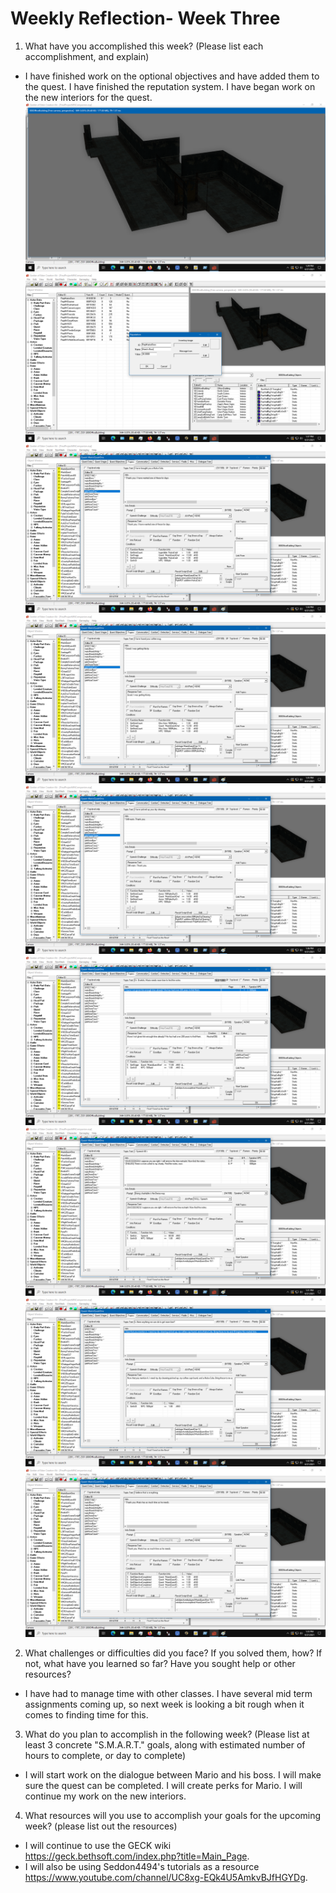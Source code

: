 # Weekly Reflection- Week Three

1. What have you accomplished this week? (Please list each accomplishment, and explain)
  * I have finished work on the optional objectives and have added them to the quest. I have finished the reputation system. I have began work on the new interiors for the quest.
![Interior](WeeklyScreenshots/WeekThreeInterior.png)
![Reputation](WeeklyScreenshots/WeekThreeReputationTracker.png)
![Chore One](WeeklyScreenshots/WeekThreeRyleChoreOne.png)
![Chore Two](WeeklyScreenshots/WeekThreeRyleChoreTwo.png)
![Chore Three](WeeklyScreenshots/WeekThreeRyleChoreThree.png)
![More Time](WeeklyScreenshots/WeekThreeRyleMoreTime.png)
![More Time Two](WeeklyScreenshots/WeekThreeRyleMoreTimeTwo.png)
![More Time Three](WeeklyScreenshots/WeekThreeRyleMoreTimeThree.png)
![More Time Four](WeeklyScreenshots/WeekThreeRyleMoreTimeFour.png)

2. What challenges or difficulties did you face? If you solved them, how? If not, what have you learned so far? Have you sought help or other resources?
  * I have had to manage time with other classes. I have several mid term assignments coming up, so next week is looking a bit rough when it comes to finding time for this.

3. What do you plan to accomplish in the following week? (Please list at least 3 concrete "S.M.A.R.T." goals, along with estimated number of hours to complete, or day to complete)
  * I will start work on the dialogue between Mario and his boss. I will make sure the quest can be completed. I will create perks for Mario. I will continue my work on the new interiors.

4. What resources will you use to accomplish your goals for the upcoming week? (please list out the resources)
  * I will continue to use the GECK wiki https://geck.bethsoft.com/index.php?title=Main_Page.
  * I will also be using Seddon4494's tutorials as a resource https://www.youtube.com/channel/UC8xg-EQk4U5AmkvBJfHGYDg.
